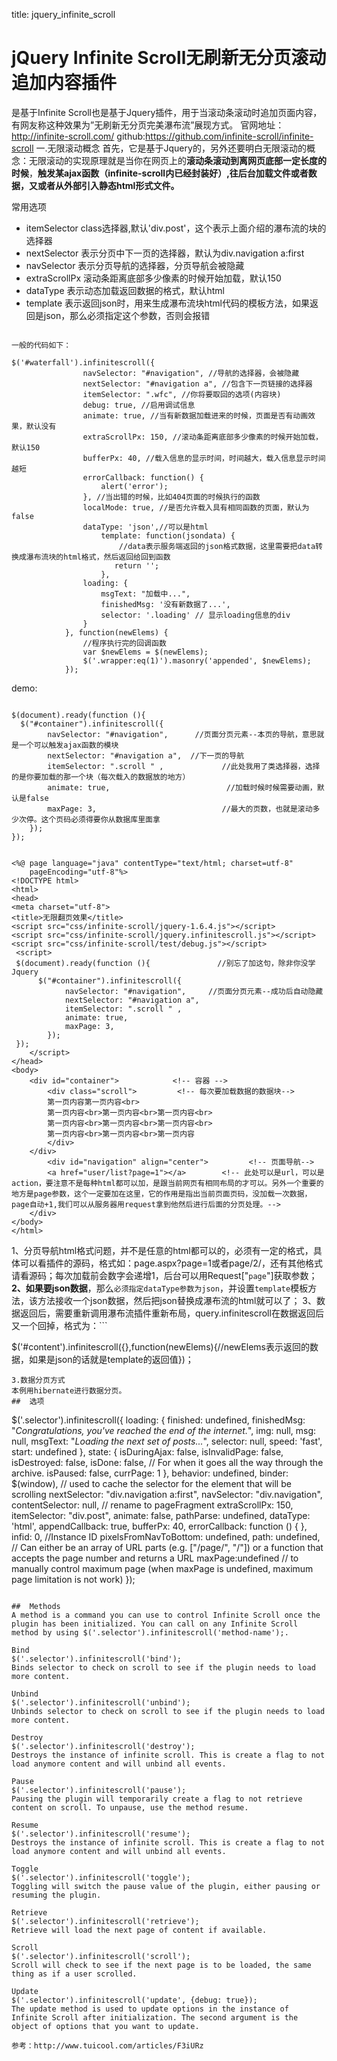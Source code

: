 title: jquery_infinite_scroll 

#  jQuery Infinite Scroll无刷新无分页滚动追加内容插件 
是基于Infinite Scroll也是基于Jquery插件，用于当滚动条滚动时追加页面内容，有网友称这种效果为”无刷新无分页完美瀑布流”展现方式。
官网地址：http://infinite-scroll.com/
github:https://github.com/infinite-scroll/infinite-scroll
一.无限滚动概念
首先，它是基于Jquery的，另外还要明白无限滚动的概念：无限滚动的实现原理就是当你在网页上的**滚动条滚动到离网页底部一定长度的时候**，**触发某ajax函数（infinite-scroll内已经封装好）,往后台加载文件或者数据，又或者从外部引入静态html形式文件。**

常用选项
  * itemSelector    class选择器,默认'div.post'，这个表示上面介绍的瀑布流的块的选择器 
  * nextSelector    表示分页中下一页的选择器，默认为div.navigation a:first 
  * navSelector     表示分页导航的选择器，分页导航会被隐藏 
  * extraScrollPx   滚动条距离底部多少像素的时候开始加载，默认150 
  * dataType        表示动态加载返回数据的格式，默认html 
  * template         表示返回json时，用来生成瀑布流块html代码的模板方法，如果返回是json，那么必须指定这个参数，否则会报错 

```

一般的代码如下：

$('#waterfall').infinitescroll({
                navSelector: "#navigation", //导航的选择器，会被隐藏
                nextSelector: "#navigation a", //包含下一页链接的选择器
                itemSelector: ".wfc", //你将要取回的选项(内容块)
                debug: true, //启用调试信息
                animate: true, //当有新数据加载进来的时候，页面是否有动画效果，默认没有
                extraScrollPx: 150, //滚动条距离底部多少像素的时候开始加载，默认150
                bufferPx: 40, //载入信息的显示时间，时间越大，载入信息显示时间越短
                errorCallback: function() {
                    alert('error');
                }, //当出错的时候，比如404页面的时候执行的函数
                localMode: true, //是否允许载入具有相同函数的页面，默认为false
                dataType: 'json',//可以是html
	                template: function(jsondata) {
	                    //data表示服务端返回的json格式数据，这里需要把data转换成瀑布流块的html格式，然后返回给回到函数
	                   return '';
	                },
                loading: {
                    msgText: "加载中...",
                    finishedMsg: '没有新数据了...',
                    selector: '.loading' // 显示loading信息的div
                }
            }, function(newElems) {
                //程序执行完的回调函数
                var $newElems = $(newElems);
                $('.wrapper:eq(1)').masonry('appended', $newElems);
            });

```

demo:
```

$(document).ready(function (){  
  $("#container").infinitescroll({  
        navSelector: "#navigation",      //页面分页元素--本页的导航，意思就是一个可以触发ajax函数的模块  
        nextSelector: "#navigation a",  //下一页的导航  
        itemSelector: ".scroll " ,             //此处我用了类选择器，选择的是你要加载的那一个块（每次载入的数据放的地方）        
        animate: true,                          //加载时候时候需要动画，默认是false  
        maxPage: 3,                            //最大的页数，也就是滚动多少次停。这个页码必须得要你从数据库里面拿         
    });  
}); 

```
```

<%@ page language="java" contentType="text/html; charset=utf-8"  
    pageEncoding="utf-8"%>  
<!DOCTYPE html>  
<html>  
<head>  
<meta charset="utf-8">  
<title>无限翻页效果</title>  
<script src="css/infinite-scroll/jquery-1.6.4.js"></script>  
<script src="css/infinite-scroll/jquery.infinitescroll.js"></script>  
<script src="css/infinite-scroll/test/debug.js"></script>  
 <script>  
 $(document).ready(function (){               //别忘了加这句，除非你没学Jquery  
      $("#container").infinitescroll({  
            navSelector: "#navigation",     //页面分页元素--成功后自动隐藏  
            nextSelector: "#navigation a",  
            itemSelector: ".scroll " ,             
            animate: true,  
            maxPage: 3,                                                  
        });  
 });   
    </script>  
</head>  
<body>  
    <div id="container">            <!-- 容器 -->  
        <div class="scroll">         <!-- 每次要加载数据的数据块-->  
        第一页内容第一页内容<br>  
        第一页内容<br>第一页内容<br>第一页内容<br>  
        第一页内容<br>第一页内容<br>第一页内容<br>  
        第一页内容<br>第一页内容<br>第一页内容  
        </div>  
    </div>  
        <div id="navigation" align="center">         <!-- 页面导航-->  
        <a href="user/list?page=1"></a>        <!-- 此处可以是url，可以是action，要注意不是每种html都可以加，是跟当前网页有相同布局的才可以。另外一个重要的地方是page参数，这个一定要加在这里，它的作用是指出当前页面页码，没加载一次数据，page自动+1,我们可以从服务器用request拿到他然后进行后面的分页处理。-->  
    </div>  
</body>  
</html>  

```
  
1、分页导航html格式问题，并不是任意的html都可以的，必须有一定的格式，具体可以看插件的源码，格式如：page.aspx?page=1或者page/2/，还有其他格式请看源码；每次加载前会数字会递增1，后台可以用Request["` page `"]获取参数；
**2、如果要json数据**，那么` 必须指定dataType参数为json `，并设置` template `模板方法，该方法接收一个json数据，然后把json替换成瀑布流的html就可以了；
3、数据返回后，需要重新调用瀑布流插件重新布局，query.infinitescroll在数据返回后又一个回掉，格式为：```

$('#content').infinitescroll({},function(newElems){//newElems表示返回的数据，如果是json的话就是template的返回值})；

```
3.数据分页方式
本例用hibernate进行数据分页。
##  选项 
```

$('.selector').infinitescroll({
  loading: {
    finished: undefined,
    finishedMsg: "<em>Congratulations, you've reached the end of the internet.</em>",
                img: null,
    msg: null,
    msgText: "<em>Loading the next set of posts...</em>",
    selector: null,
    speed: 'fast',
    start: undefined
  },
  state: {
    isDuringAjax: false,
    isInvalidPage: false,
    isDestroyed: false,
    isDone: false, // For when it goes all the way through the archive.
    isPaused: false,
    currPage: 1
  },
  behavior: undefined,
  binder: $(window), // used to cache the selector for the element that will be scrolling
  nextSelector: "div.navigation a:first",
  navSelector: "div.navigation",
  contentSelector: null, // rename to pageFragment
  extraScrollPx: 150,
  itemSelector: "div.post",
  animate: false,
  pathParse: undefined,
  dataType: 'html',
  appendCallback: true,
  bufferPx: 40,
  errorCallback: function () { },
  infid: 0, //Instance ID
  pixelsFromNavToBottom: undefined,
  path: undefined, // Can either be an array of URL parts (e.g. ["/page/", "/"]) or a function that accepts the page number and returns a URL
  maxPage:undefined // to manually control maximum page (when maxPage is undefined, maximum page limitation is not work)
});

```

##  Methods 
A method is a command you can use to control Infinite Scroll once the plugin has been initialized. You can call on any Infinite Scroll method by using $('.selector').infinitescroll('method-name');.

Bind
$('.selector').infinitescroll('bind');
Binds selector to check on scroll to see if the plugin needs to load more content.

Unbind
$('.selector').infinitescroll('unbind');
Unbinds selector to check on scroll to see if the plugin needs to load more content.

Destroy
$('.selector').infinitescroll('destroy');
Destroys the instance of infinite scroll. This is create a flag to not load anymore content and will unbind all events.

Pause
$('.selector').infinitescroll('pause');
Pausing the plugin will temporarily create a flag to not retrieve content on scroll. To unpause, use the method resume.

Resume
$('.selector').infinitescroll('resume');
Destroys the instance of infinite scroll. This is create a flag to not load anymore content and will unbind all events.

Toggle
$('.selector').infinitescroll('toggle');
Toggling will switch the pause value of the plugin, either pausing or resuming the plugin.

Retrieve
$('.selector').infinitescroll('retrieve');
Retrieve will load the next page of content if available.

Scroll
$('.selector').infinitescroll('scroll');
Scroll will check to see if the next page is to be loaded, the same thing as if a user scrolled.

Update
$('.selector').infinitescroll('update', {debug: true});
The update method is used to update options in the instance of Infinite Scroll after initialization. The second argument is the object of options that you want to update.

参考：http://www.tuicool.com/articles/F3iURz
